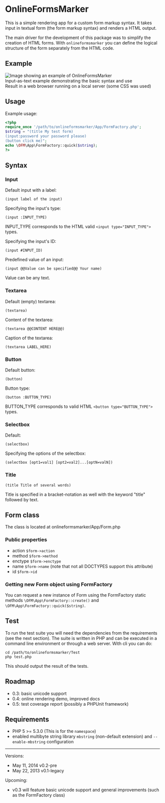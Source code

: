 # OnlineFormsMarker

This is a simple rendering app for a custom form markup syntax. It takes input 
in textual form (the form markup syntax) and renders a HTML output.

The main driver for the development of this package was to simplify the creation
of HTML forms. With `onlineformsmarker` you can define the logical structure
of the form separately from the HTML code.

## Example

![Image showing an example of OnlineFormsMarker](http://libal.eu/imghost/ofm-example-01.jpg "Example of OnlineFormsMarker")
<br>Input-as-text example demonstrating the basic syntax and use
<br>Result in a web browser running on a local server (some CSS was used)

## Usage

Example usage:

```php
<?php
require_once '/path/to/onlineformsmarker/App/FormFactory.php';
$string = "(title My test form)
(input:password your password please)
(button click me)";
echo \OFM\App\FormFactory::quick($string);
?>
```


## Syntax

### Input

Default input with a label:
```
(input label of the input)
```

Specifying the input's type:

```
(input :INPUT_TYPE)
```

INPUT_TYPE corresponds to the HTML valid `<input type="INPUT_TYPE">` types.

Specifying the input's ID:

```
(input #INPUT_ID)
```

Predefined value of an input:

```
(input @@Value can be specified@@ Your name)
```

Value can be any text.

### Textarea

Default (empty) textarea:
```
(textarea)
```

Content of the textarea:
```
(textarea @@CONTENT HERE@@)
```

Caption of the textarea:

```
(textarea LABEL_HERE)
```

### Button

Default button:
```
(button)
```

Button type:

```
(button :BUTTON_TYPE)
```

BUTTON_TYPE corresponds to valid HTML `<button type="BUTTON_TYPE">` types.

### Selectbox

Default:
```
(selectbox)
```

Specifying the options of the selectbox:

```
(selectbox [opt1=val1] [opt2=val2]...[optN=valN])
```

### Title

```
(title Title of several words)
```

Title is specified in a bracket-notation as well with the keyword "title" followed by text.

Form class
----------

The class is located at onlineformsmarker/App/Form.php

### Public properties

* action `$form->action`
* method `$form->method`
* enctype `$form->enctype`
* name `$form->name` (note that not all DOCTYPES support this attribute)
* id `$form->id`

### Getting new Form object using FormFactory

You can request a new instance of Form using the FormFactory static methods `\OFM\App\FormFactory::create()` and `\OFM\App\FormFactory::quick($string)`.

## Test

To run the test suite you will need the dependencies from the requirements (see
the next section). The suite is written in PHP and can be executed in a command
  line environment or through a web server. With cli you can do:
  
    cd /path/to/onlineformsmarker/Test
    php test.php
    
This should output the result of the tests.

## Roadmap

- 0.3: basic unicode support
- 0.4: online rendering demo, improved docs
- 0.5: test coverage report (possibly a PHPUnit framework)

## Requirements

- PHP 5 >= 5.3.0 (This is for the `namespace`)
- enabled multibyte string library `mbstring` (non-default extension) and `--enable-mbstring` configuration

------------------
Versions:
- May 11, 2014 v0.2-pre
- May 22, 2013 v0.1-legacy

Upcoming:
- v0.3 will feature basic unicode support and general improvements (such as the FormFactory class) 
